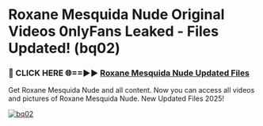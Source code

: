 # Roxane Mesquida Nude Original Videos 0nlyFans Leaked - Files Updated! (bq02)

<h3>🔴 CLICK HERE 🌐==►► <a href="https://tinyurl.com/yrmya6cz" rel="nofollow">Roxane Mesquida Nude Updated Files</a></h3>

Get Roxane Mesquida Nude and all content. Now you can access all videos and pictures of Roxane Mesquida Nude. New Updated Files 2025!

[![bq02](https://i.imgur.com/FMdXYCs.gif)](https://tinyurl.com/yrmya6cz)
